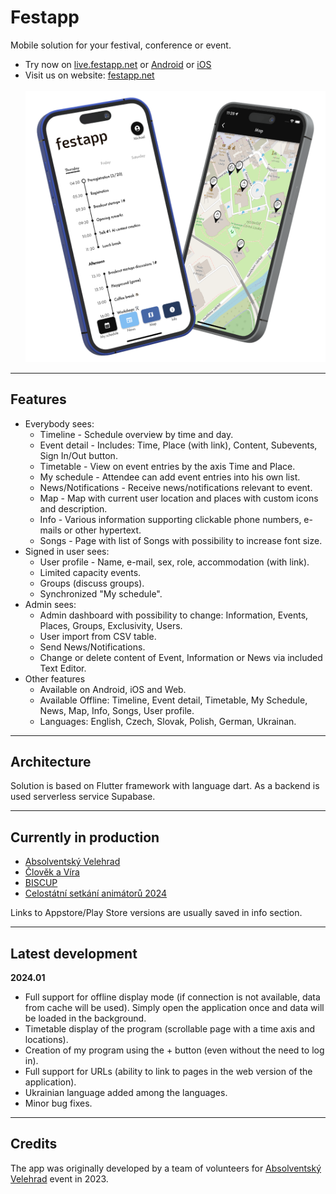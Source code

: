 # Festapp

Mobile solution for your festival, conference or event. 
- Try now on [live.festapp.net](https://live.festapp.net) or [Android](https://play.google.com/store/apps/details?id=festapp.festapp) or [iOS](https://apps.apple.com/us/app/festapp/id6474078383)
- Visit us on website: [festapp.net](https://festapp.net)</br></br>
![Alt text](repo-data/festapp-showcase.png?raw=true "Showcase")

---
## Features

- Everybody sees:
  - Timeline - Schedule overview by time and day.
  - Event detail - Includes: Time, Place (with link), Content, Subevents, Sign In/Out button.
  - Timetable - View on event entries by the axis Time and Place.
  - My schedule - Attendee can add event entries into his own list.
  - News/Notifications - Receive news/notifications relevant to event.
  - Map - Map with current user location and places with custom icons and description.
  - Info - Various information supporting clickable phone numbers, e-mails or other hypertext.
  - Songs - Page with list of Songs with possibility to increase font size.
- Signed in user sees:
  - User profile - Name, e-mail, sex, role, accommodation (with link).
  - Limited capacity events.
  - Groups (discuss groups).
  - Synchronized "My schedule".
- Admin sees:
  - Admin dashboard with possibility to change: Information, Events, Places, Groups, Exclusivity, Users.
  - User import from CSV table.
  - Send News/Notifications.
  - Change or delete content of Event, Information or News via included Text Editor.
- Other features
  - Available on Android, iOS and Web.
  - Available Offline: Timeline, Event detail, Timetable, My Schedule, News, Map, Info, Songs, User profile.
  - Languages: English, Czech, Slovak, Polish, German, Ukrainan.
 
---
## Architecture
Solution is based on Flutter framework with language dart. As a backend is used serverless service Supabase.

---
## Currently in production

- [Absolventský Velehrad](https://av23.cz)
- [Člověk a Víra](https://ff23.cz)
- [BISCUP](https://biscup23.app)
- [Celostátní setkání animátorů 2024](https://aksmcz.netlify.app/#/csa2024)

Links to Appstore/Play Store versions are usually saved in info section.

---
## Latest development

**2024.01**
- Full support for offline display mode (if connection is not available, data from cache will be used). Simply open the application once and data will be loaded in the background.
- Timetable display of the program (scrollable page with a time axis and locations).
- Creation of my program using the + button (even without the need to log in).
- Full support for URLs (ability to link to pages in the web version of the application).
- Ukrainian language added among the languages.
- Minor bug fixes.

---
## Credits
The app was originally developed by a team of volunteers for [Absolventský Velehrad](https://absolventskyvelehrad.cz) event in 2023.






